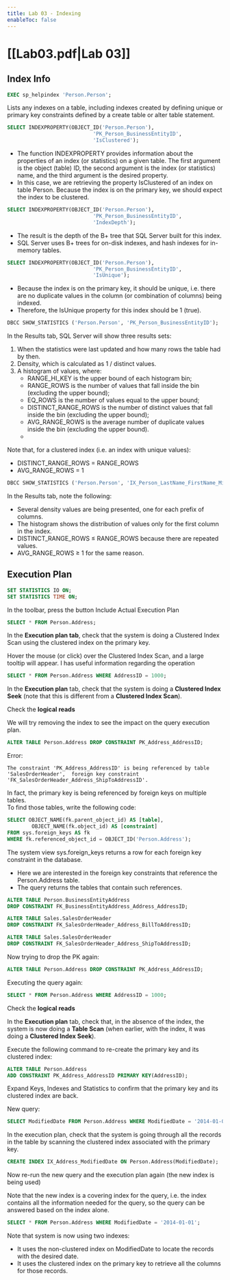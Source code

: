 ```yaml
---
title: Lab 03 - Indexing
enableToc: false
---
```

# [[Lab03.pdf|Lab 03]]

## Index Info
```sql
EXEC sp_helpindex 'Person.Person';
```
Lists any indexes on a table, including indexes created by defining unique or primary key constraints defined by a create table or alter table statement.

```sql
SELECT INDEXPROPERTY(OBJECT_ID('Person.Person'),  
							'PK_Person_BusinessEntityID',  
							'IsClustered');
```

- The function INDEXPROPERTY provides information about the properties of an index (or statistics) on a given table. The first argument is the object (table) ID, the second argument is the index (or statistics) name, and the third argument is the desired property.  
- In this case, we are retrieving the property IsClustered of an index on table Person. Because the index is on the primary key, we should expect the index to be clustered.

```sql
SELECT INDEXPROPERTY(OBJECT_ID('Person.Person'),  
							'PK_Person_BusinessEntityID',  
							'IndexDepth');
```
- The result is the depth of the B+ tree that SQL Server built for this index.  
- SQL Server uses B+ trees for on-disk indexes, and hash indexes for in-memory tables.

```sql
SELECT INDEXPROPERTY(OBJECT_ID('Person.Person'),  
							'PK_Person_BusinessEntityID',  
							'IsUnique');
```
- Because the index is on the primary key, it should be unique, i.e. there are no duplicate values in the column (or combination of columns) being indexed.  
- Therefore, the IsUnique property for this index should be 1 (true).

```sql
DBCC SHOW_STATISTICS ('Person.Person', 'PK_Person_BusinessEntityID');
```

In the Results tab, SQL Server will show three results sets:  
1) When the statistics were last updated and how many rows the table had by then.  
2) Density, which is calculated as 1 / distinct values.  
3) A histogram of values, where:  
	- RANGE_HI_KEY is the upper bound of each histogram bin;  
	- RANGE_ROWS is the number of values that fall inside the bin (excluding the upper bound);  
	- EQ_ROWS is the number of values equal to the upper bound;
	- DISTINCT_RANGE_ROWS is the number of distinct values that fall inside the bin (excluding the upper bound);  
	- AVG_RANGE_ROWS is the average number of duplicate values inside the bin (excluding the upper bound).  
	- 
Note that, for a clustered index (i.e. an index with unique values):  
- DISTINCT_RANGE_ROWS = RANGE_ROWS  
- AVG_RANGE_ROWS = 1


```sql
DBCC SHOW_STATISTICS ('Person.Person', 'IX_Person_LastName_FirstName_MiddleName');
```
In the Results tab, note the following:  
- Several density values are being presented, one for each prefix of columns.  
- The histogram shows the distribution of values only for the first column in the index.  
- DISTINCT_RANGE_ROWS ≤ RANGE_ROWS because there are repeated values.  
- AVG_RANGE_ROWS ≥ 1 for the same reason.

## Execution Plan
```sql
SET STATISTICS IO ON;  
SET STATISTICS TIME ON;
```
In the toolbar, press the button Include Actual Execution Plan
```sql
SELECT * FROM Person.Address;
```
In the **Execution plan tab**, check that the system is doing a Clustered Index Scan using the clustered index on the primary key.

Hover the mouse (or click) over the Clustered Index Scan, and a large tooltip will appear.
I has useful information regarding the operation

```sql
SELECT * FROM Person.Address WHERE AddressID = 1000;
```
In the **Execution plan** tab, check that the system is doing a **Clustered Index Seek** (note that this is different from a **Clustered Index Scan**).

Check the **logical reads**

We will try removing the index to see the impact on the query execution plan.
```sql
ALTER TABLE Person.Address DROP CONSTRAINT PK_Address_AddressID;
```
Error:
```
The constraint 'PK_Address_AddressID' is being referenced by table 'SalesOrderHeader',  foreign key constraint 'FK_SalesOrderHeader_Address_ShipToAddressID'.
```

In fact, the primary key is being referenced by foreign keys on multiple tables.  
To find those tables, write the following code:
```sql
SELECT OBJECT_NAME(fk.parent_object_id) AS [table], 
		OBJECT_NAME(fk.object_id) AS [constraint]  
FROM sys.foreign_keys AS fk  
WHERE fk.referenced_object_id = OBJECT_ID('Person.Address');
```
The system view sys.foreign_keys returns a row for each foreign key constraint in the database.  
- Here we are interested in the foreign key constraints that reference the Person.Address table.  
- The query returns the tables that contain such references.

```sql
ALTER TABLE Person.BusinessEntityAddress  
DROP CONSTRAINT FK_BusinessEntityAddress_Address_AddressID; 

ALTER TABLE Sales.SalesOrderHeader  
DROP CONSTRAINT FK_SalesOrderHeader_Address_BillToAddressID;  

ALTER TABLE Sales.SalesOrderHeader  
DROP CONSTRAINT FK_SalesOrderHeader_Address_ShipToAddressID;
```

Now trying to drop the PK again:
```sql
ALTER TABLE Person.Address DROP CONSTRAINT PK_Address_AddressID;
```
Executing the query again:
```sql
SELECT * FROM Person.Address WHERE AddressID = 1000;
```

Check the **logical reads**

In the **Execution plan** tab, check that, in the absence of the index, the system is now doing a **Table Scan** (when earlier, with the index, it was doing a **Clustered Index Seek**).

Execute the following command to re-create the primary key and its clustered index:  
```sql
ALTER TABLE Person.Address  
ADD CONSTRAINT PK_Address_AddressID PRIMARY KEY(AddressID);
```

Expand Keys, Indexes and Statistics to confirm that the primary key and its clustered index are  back.

New query:
```sql
SELECT ModifiedDate FROM Person.Address WHERE ModifiedDate = '2014-01-01'
```
In the execution plan, check that the system is going through all the records in the table by scanning the clustered index associated with the primary key.
```sql
CREATE INDEX IX_Address_ModifiedDate ON Person.Address(ModifiedDate);
```
Now re-run the new query and the execution plan again (the new index is being used)

Note that the new index is a covering index for the query, i.e. the index contains all the information needed for the query, so the query can be answered based on the index alone.

```sql
SELECT * FROM Person.Address WHERE ModifiedDate = '2014-01-01';
```
Note that system is now using two indexes:  
- It uses the non-clustered index on ModifiedDate to locate the records with the desired date.  
- It uses the clustered index on the primary key to retrieve all the columns for those records.
